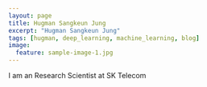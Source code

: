 ```yaml
---
layout: page
title: Hugman Sangkeun Jung
excerpt: "Hugman Sangkeun Jung"
tags: [hugman, deep_learning, machine_learning, blog]
image:
  feature: sample-image-1.jpg
---
```


I am an Research Scientist at SK Telecom
